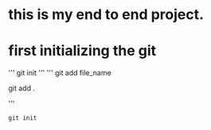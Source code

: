 # this is my end to end project.

# first initializing the git

'''
git init
'''
'''
git add file_name


git add .

'''

```
git init
```